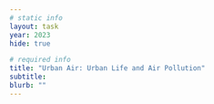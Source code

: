```yaml
---
# static info
layout: task
year: 2023
hide: true

# required info
title: "Urban Air: Urban Life and Air Pollution"
subtitle:
blurb: ""
---
```

